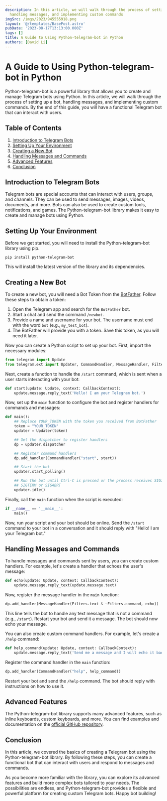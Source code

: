 ```yaml
---
description: In this article, we will walk through the process of setting up a bot,
  handling messages, and implementing custom commands
imgSrc: /imgs/2023/945555918.png
layout: '@/templates/BasePost.astro'
pubDate: '2023-08-17T13:13:00.000Z'
tags: []
title: A Guide to Using Python-telegram-bot in Python
authors: [David Li]
---
```


# A Guide to Using Python-telegram-bot in Python

Python-telegram-bot is a powerful library that allows you to create and manage Telegram bots using Python. In this article, we will walk through the process of setting up a bot, handling messages, and implementing custom commands. By the end of this guide, you will have a functional Telegram bot that can interact with users.

## Table of Contents

1. [Introduction to Telegram Bots](#introduction-to-telegram-bots)
2. [Setting Up Your Environment](#setting-up-your-environment)
3. [Creating a New Bot](#creating-a-new-bot)
4. [Handling Messages and Commands](#handling-messages-and-commands)
5. [Advanced Features](#advanced-features)
6. [Conclusion](#conclusion)

## Introduction to Telegram Bots

Telegram bots are special accounts that can interact with users, groups, and channels. They can be used to send messages, images, videos, documents, and more. Bots can also be used to create custom tools, notifications, and games. The Python-telegram-bot library makes it easy to create and manage bots using Python.

## Setting Up Your Environment

Before we get started, you will need to install the Python-telegram-bot library using pip.

```
pip install python-telegram-bot
```

This will install the latest version of the library and its dependencies.

## Creating a New Bot

To create a new bot, you will need a Bot Token from the [BotFather](https://core.telegram.org/bots#botfather). Follow these steps to obtain a token:

1. Open the Telegram app and search for the `BotFather` bot.
2. Start a chat and send the command `/newbot`.
3. Provide a name and username for your bot. The username must end with the word `bot` (e.g., `my_test_bot`).
4. The BotFather will provide you with a token. Save this token, as you will need it later.

Now you can create a Python script to set up your bot. First, import the necessary modules:

```python
from telegram import Update
from telegram.ext import Updater, CommandHandler, MessageHandler, Filters, CallbackContext
```

Next, create a function to handle the `/start` command, which is sent when a user starts interacting with your bot:

```python
def start(update: Update, context: CallbackContext):
    update.message.reply_text('Hello! I am your Telegram bot.')
```

Now, set up the `main` function to configure the bot and register handlers for commands and messages:

```python
def main():
    ## Replace YOUR_TOKEN with the token you received from BotFather
    token = "YOUR_TOKEN"
    updater = Updater(token)

    ## Get the dispatcher to register handlers
    dp = updater.dispatcher

    ## Register command handlers
    dp.add_handler(CommandHandler("start", start))

    ## Start the bot
    updater.start_polling()

    ## Run the bot until Ctrl-C is pressed or the process receives SIGINT,
    ## SIGTERM or SIGABRT
    updater.idle()
```

Finally, call the `main` function when the script is executed:

```python
if __name__ == '__main__':
    main()
```

Now, run your script and your bot should be online. Send the `/start` command to your bot in a conversation and it should reply with "Hello! I am your Telegram bot."

## Handling Messages and Commands

To handle messages and commands sent by users, you can create custom handlers. For example, let's create a handler that echoes the user's message:

```python
def echo(update: Update, context: CallbackContext):
    update.message.reply_text(update.message.text)
```

Now, register the message handler in the `main` function:

```python
dp.add_handler(MessageHandler(Filters.text & ~Filters.command, echo))
```

This line tells the bot to handle any text message that is not a command (e.g., `/start`). Restart your bot and send it a message. The bot should now echo your message.

You can also create custom command handlers. For example, let's create a `/help` command:

```python
def help_command(update: Update, context: CallbackContext):
    update.message.reply_text('Send me a message and I will echo it back to you.')
```

Register the command handler in the `main` function:

```python
dp.add_handler(CommandHandler("help", help_command))
```

Restart your bot and send the `/help` command. The bot should reply with instructions on how to use it.

## Advanced Features

The Python-telegram-bot library supports many advanced features, such as inline keyboards, custom keyboards, and more. You can find examples and documentation on the [official GitHub repository](https://github.com/python-telegram-bot/python-telegram-bot).

## Conclusion

In this article, we covered the basics of creating a Telegram bot using the Python-telegram-bot library. By following these steps, you can create a functional bot that can interact with users and respond to messages and commands.

As you become more familiar with the library, you can explore its advanced features and build more complex bots tailored to your needs. The possibilities are endless, and Python-telegram-bot provides a flexible and powerful platform for creating custom Telegram bots. Happy bot building!